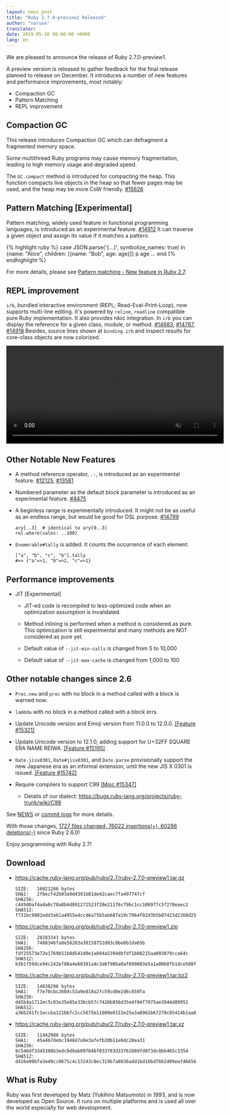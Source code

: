 ```yaml
---
layout: news_post
title: "Ruby 2.7.0-preview1 Released"
author: "naruse"
translator:
date: 2019-05-30 00:00:00 +0000
lang: en
---
```


We are pleased to announce the release of Ruby 2.7.0-preview1.

A preview version is released to gather feedback for the final release planned to release on December. It introduces a number of new features and performance improvements, most notably:

* Compaction GC
* Pattern Matching
* REPL improvement

## Compaction GC

This release introduces Compaction GC which can defragment a fragmented memory space.

Some multithread Ruby programs may cause memory fragmentation, leading to high memory usage and degraded speed.

The `GC.compact` method is introduced for compacting the heap. This function compacts live objects in the heap so that fewer pages may be used, and the heap may be more CoW friendly. [#15626](https://bugs.ruby-lang.org/issues/15626)

## Pattern Matching [Experimental]

Pattern matching, widely used feature in functional programming languages, is introduced as an experimental feature. [#14912](https://bugs.ruby-lang.org/issues/14912)
It can traverse a given object and assign its value if it matches a pattern.

{% highlight ruby %}
case JSON.parse('{...}', symbolize_names: true)
in {name: "Alice", children: [{name: "Bob", age: age}]}
  p age
  ...
end
{% endhighlight %}

For more details, please see [Pattern matching - New feature in Ruby 2.7](https://speakerdeck.com/k_tsj/pattern-matching-new-feature-in-ruby-2-dot-7).

## REPL improvement

`irb`, bundled interactive environment (REPL; Read-Eval-Print-Loop), now supports multi-line editing. It's powered by `reline`, `readline` compatible pure Ruby implementation.
It also provides rdoc integration. In `irb` you can display the reference for a given class, module, or method.  [#14683](https://bugs.ruby-lang.org/issues/14683), [#14787](https://bugs.ruby-lang.org/issues/14787), [#14918](https://bugs.ruby-lang.org/issues/14918)
Besides, source lines shown at `binding.irb` and inspect results for core-class objects are now colorized.

<video autoplay="autoplay" controls="controls" muted="muted" width="576" height="259">
  <source src="https://cache.ruby-lang.org/pub/media/irb_improved_with_key_take2.mp4" type="video/mp4">
</video>

## Other Notable New Features

* A method reference operator, <code>.:</code>, is introduced as an experimental feature.  [#12125]( https://bugs.ruby-lang.org/issues/12125), [#13581]( https://bugs.ruby-lang.org/issues/13581)

* Numbered parameter as the default block parameter is introduced as an experimental feature.  [#4475](https://bugs.ruby-lang.org/issues/4475)

* A beginless range is experimentally introduced.  It might not be as useful
  as an endless range, but would be good for DSL purpose. [#14799](https://bugs.ruby-lang.org/issues/14799)

      ary[..3]  # identical to ary[0..3]
      rel.where(sales: ..100)

* `Enumerable#tally` is added.  It counts the occurrence of each element.

      ["a", "b", "c", "b"].tally
      #=> {"a"=>1, "b"=>2, "c"=>1}

## Performance improvements

* JIT [Experimental]

  * JIT-ed code is recompiled to less-optimized code when an optimization assumption is invalidated.

  * Method inlining is performed when a method is considered as pure. This optimization is still experimental and many methods are NOT considered as pure yet.

  * Default value of `--jit-min-calls` is changed from 5 to 10,000

  * Default value of `--jit-max-cache` is changed from 1,000 to 100

## Other notable changes since 2.6

* `Proc.new` and `proc` with no block in a method called with a block is warned now.

* `lambda` with no block in a method called with a block errs.

* Update Unicode version and Emoji version from 11.0.0 to 12.0.0.  [[Feature #15321]](https://bugs.ruby-lang.org/issues/15321)

* Update Unicode version to 12.1.0, adding support for U+32FF SQUARE ERA NAME REIWA.  [[Feature #15195]](https://bugs.ruby-lang.org/issues/15195)

* `Date.jisx0301`, `Date#jisx0301`, and `Date.parse` provisionally support the new Japanese era as an informal extension, until the new JIS X 0301 is issued.  [[Feature #15742]](https://bugs.ruby-lang.org/issues/15742)

* Require compilers to support C99 [[Misc #15347]](https://bugs.ruby-lang.org/issues/15347)
  * Details of our dialect: <https://bugs.ruby-lang.org/projects/ruby-trunk/wiki/C99>

See [NEWS](https://github.com/ruby/ruby/blob/v2_7_0_preview1/NEWS) or [commit logs](https://github.com/ruby/ruby/compare/v2_6_0...v2_7_0_preview1) for more details.

With those changes, [1727 files changed, 76022 insertions(+), 60286 deletions(-)](https://github.com/ruby/ruby/compare/v2_6_0...v2_7_0_preview1) since Ruby 2.6.0!

Enjoy programming with Ruby 2.7!

## Download

* <https://cache.ruby-lang.org/pub/ruby/2.7/ruby-2.7.0-preview1.tar.gz>

      SIZE:   16021286 bytes
      SHA1:   2fbecf42b03a9d4391b81de42caec7fa497747cf
      SHA256: c44500af4a4a0c78a0b4d891272523f28e21176cf9bc1cc108977c5f270eaec2
      SHA512: f731bc9002edd3a61a4955e4cc46a75b5ab687a19c7964f02d3b5b07423d2360d25d7be5df340e884ca9945e3954e68e5eb11b209b65b3a687c71a1abc24b91f
* <https://cache.ruby-lang.org/pub/ruby/2.7/ruby-2.7.0-preview1.zip>

      SIZE:   20283343 bytes
      SHA1:   7488346fa8e58203a38158752d03c8be6b1da65b
      SHA256: fdf25573e72e1769b51b8d541d0e1a894a5394dbfdf1b08215aa093079cca64c
      SHA512: b3b1f59dce94c242ef88a4e68381a4c3a6f90ba0af699083e5a1a00b0fb1dce580f057dad25571fe789ac9aa95aa6e9c071ebb330328dc822217ac9ea9fbeb3f
* <https://cache.ruby-lang.org/pub/ruby/2.7/ruby-2.7.0-preview1.tar.bz2>

      SIZE:   14038296 bytes
      SHA1:   f7e70cbc2604c53a9e818a2fc59cd0e2d6c859fa
      SHA256: d45b4a1712ec5c03a35e85e33bcb57c7426b856d35e4f04f7975ae3944d09952
      SHA512: a36b241fc1eccba121bb7c2cc5675b11609e0153e25a3a8961b67270c05414b1aa669ce5d4a5ebe4c6b2328ea2b8f8635fbba046b70de103320b3fdcb3d51248
* <https://cache.ruby-lang.org/pub/ruby/2.7/ruby-2.7.0-preview1.tar.xz>

      SIZE:   11442988 bytes
      SHA1:   45e467debc194847a9e3afefb20b11e6dc28ea31
      SHA256: 8c546df3345398b3edc9d0ab097846f033783d33762889fd0f3dc8bb465c3354
      SHA512: d416e90bfa3e49cc0675c4c13243c8ec319b7a0836add1bd16bd7662d09eaf46656d26e772ef3b097e10779896e643edd8a6e4f885147e3235257736adfdf3b5

## What is Ruby

Ruby was first developed by Matz (Yukihiro Matsumoto) in 1993, and is now developed as Open Source. It runs on multiple platforms and is used all over the world especially for web development.
